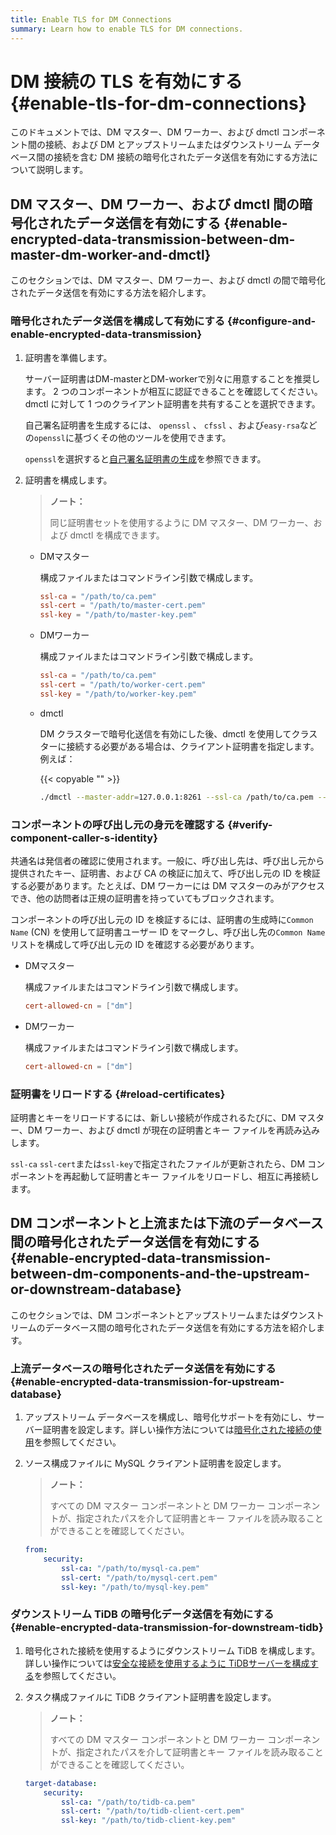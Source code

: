 ```yaml
---
title: Enable TLS for DM Connections
summary: Learn how to enable TLS for DM connections.
---
```


# DM 接続の TLS を有効にする {#enable-tls-for-dm-connections}

このドキュメントでは、DM マスター、DM ワーカー、および dmctl コンポーネント間の接続、および DM とアップストリームまたはダウンストリーム データベース間の接続を含む DM 接続の暗号化されたデータ送信を有効にする方法について説明します。

## DM マスター、DM ワーカー、および dmctl 間の暗号化されたデータ送信を有効にする {#enable-encrypted-data-transmission-between-dm-master-dm-worker-and-dmctl}

このセクションでは、DM マスター、DM ワーカー、および dmctl の間で暗号化されたデータ送信を有効にする方法を紹介します。

### 暗号化されたデータ送信を構成して有効にする {#configure-and-enable-encrypted-data-transmission}

1.  証明書を準備します。

    サーバー証明書はDM-masterとDM-workerで別々に用意することを推奨します。 2 つのコンポーネントが相互に認証できることを確認してください。 dmctl に対して 1 つのクライアント証明書を共有することを選択できます。

    自己署名証明書を生成するには、 `openssl` 、 `cfssl` 、および`easy-rsa`などの`openssl`に基づくその他のツールを使用できます。

    `openssl`を選択すると[<a href="/dm/dm-generate-self-signed-certificates.md">自己署名証明書の生成</a>](/dm/dm-generate-self-signed-certificates.md)を参照できます。

2.  証明書を構成します。

    > **ノート：**
    >
    > 同じ証明書セットを使用するように DM マスター、DM ワーカー、および dmctl を構成できます。

    -   DMマスター

        構成ファイルまたはコマンドライン引数で構成します。

        ```toml
        ssl-ca = "/path/to/ca.pem"
        ssl-cert = "/path/to/master-cert.pem"
        ssl-key = "/path/to/master-key.pem"
        ```

    -   DMワーカー

        構成ファイルまたはコマンドライン引数で構成します。

        ```toml
        ssl-ca = "/path/to/ca.pem"
        ssl-cert = "/path/to/worker-cert.pem"
        ssl-key = "/path/to/worker-key.pem"
        ```

    -   dmctl

        DM クラスターで暗号化送信を有効にした後、dmctl を使用してクラスターに接続する必要がある場合は、クライアント証明書を指定します。例えば：

        {{< copyable "" >}}

        ```bash
        ./dmctl --master-addr=127.0.0.1:8261 --ssl-ca /path/to/ca.pem --ssl-cert /path/to/client-cert.pem --ssl-key /path/to/client-key.pem
        ```

### コンポーネントの呼び出し元の身元を確認する {#verify-component-caller-s-identity}

共通名は発信者の確認に使用されます。一般に、呼び出し先は、呼び出し元から提供されたキー、証明書、および CA の検証に加えて、呼び出し元の ID を検証する必要があります。たとえば、DM ワーカーには DM マスターのみがアクセスでき、他の訪問者は正規の証明書を持っていてもブロックされます。

コンポーネントの呼び出し元の ID を検証するには、証明書の生成時に`Common Name` (CN) を使用して証明書ユーザー ID をマークし、呼び出し先の`Common Name`リストを構成して呼び出し元の ID を確認する必要があります。

-   DMマスター

    構成ファイルまたはコマンドライン引数で構成します。

    ```toml
    cert-allowed-cn = ["dm"]
    ```

-   DMワーカー

    構成ファイルまたはコマンドライン引数で構成します。

    ```toml
    cert-allowed-cn = ["dm"]
    ```

### 証明書をリロードする {#reload-certificates}

証明書とキーをリロードするには、新しい接続が作成されるたびに、DM マスター、DM ワーカー、および dmctl が現在の証明書とキー ファイルを再読み込みします。

`ssl-ca` `ssl-cert`または`ssl-key`で指定されたファイルが更新されたら、DM コンポーネントを再起動して証明書とキー ファイルをリロードし、相互に再接続します。

## DM コンポーネントと上流または下流のデータベース間の暗号化されたデータ送信を有効にする {#enable-encrypted-data-transmission-between-dm-components-and-the-upstream-or-downstream-database}

このセクションでは、DM コンポーネントとアップストリームまたはダウンストリームのデータベース間の暗号化されたデータ送信を有効にする方法を紹介します。

### 上流データベースの暗号化されたデータ送信を有効にする {#enable-encrypted-data-transmission-for-upstream-database}

1.  アップストリーム データベースを構成し、暗号化サポートを有効にし、サーバー証明書を設定します。詳しい操作方法については[<a href="https://dev.mysql.com/doc/refman/5.7/en/using-encrypted-connections.html">暗号化された接続の使用</a>](https://dev.mysql.com/doc/refman/5.7/en/using-encrypted-connections.html)を参照してください。

2.  ソース構成ファイルに MySQL クライアント証明書を設定します。

    > **ノート：**
    >
    > すべての DM マスター コンポーネントと DM ワーカー コンポーネントが、指定されたパスを介して証明書とキー ファイルを読み取ることができることを確認してください。

    ```yaml
    from:
        security:
            ssl-ca: "/path/to/mysql-ca.pem"
            ssl-cert: "/path/to/mysql-cert.pem"
            ssl-key: "/path/to/mysql-key.pem"
    ```

### ダウンストリーム TiDB の暗号化データ送信を有効にする {#enable-encrypted-data-transmission-for-downstream-tidb}

1.  暗号化された接続を使用するようにダウンストリーム TiDB を構成します。詳しい操作については[<a href="/enable-tls-between-clients-and-servers.md#configure-tidb-server-to-use-secure-connections">安全な接続を使用するように TiDBサーバーを構成する</a>](/enable-tls-between-clients-and-servers.md#configure-tidb-server-to-use-secure-connections)を参照してください。

2.  タスク構成ファイルに TiDB クライアント証明書を設定します。

    > **ノート：**
    >
    > すべての DM マスター コンポーネントと DM ワーカー コンポーネントが、指定されたパスを介して証明書とキー ファイルを読み取ることができることを確認してください。

    ```yaml
    target-database:
        security:
            ssl-ca: "/path/to/tidb-ca.pem"
            ssl-cert: "/path/to/tidb-client-cert.pem"
            ssl-key: "/path/to/tidb-client-key.pem"
    ```
